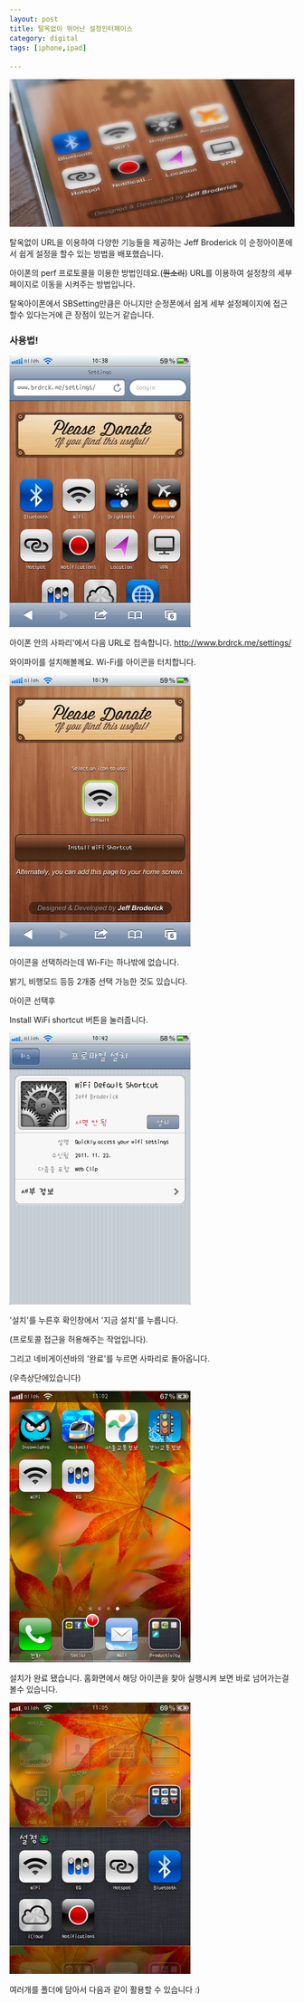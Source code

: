 ```yaml
---
layout: post
title: 탈옥없이 뛰어난 설정인터페이스
category: digital
tags: [iphone,ipad]

---
```

![broderick settings](/images/posts/broderick_settings_01.png)

탈옥없이 URL을 이용하여 다양한 기능들을 제공하는 Jeff Broderick 이 순정아이폰에서 쉽게 설정을 할수 있는 방법을 배포했습니다.

아이폰의 perf 프로토콜을 이용한 방법인데요.(~~뭔소리~~) URL를 이용하여 설정창의 세부 페이지로 이동을 시켜주는 방법입니다.

탈옥아이폰에서 SBSetting만큼은 아니지만 순정폰에서 쉽게 세부 설정페이지에 접근할수 있다는거에 큰 장점이 있는거 같습니다.


### 사용법! ###

![broerick settings](/images/posts/broderick_settings_step_01.png)


아이폰 안의 사파리'에서 다음 URL로 접속합니다. http://www.brdrck.me/settings/

와이파이를 설치해볼께요. Wi-Fi를 아이콘을 터치합니다.

![broerick settings](/images/posts/broderick_settings_step_02.png)


아이콘을 선택하라는데 Wi-Fi는 하나밖에 없습니다.

밝기, 비행모드 등등 2개중 선택 가능한 것도 있습니다.


아이콘 선택후

Install WiFi shortcut 버튼을 눌러줍니다.


![broerick settings](/images/posts/broderick_settings_step_03.png)


'설치'를 누른후 확인창에서 '지금 설치'를 누릅니다.

(프로토콜 접근을 허용해주는 작업입니다). 

그리고 네비게이션바의 '완료'를 누르면 사파리로 돌아옵니다.

(우측상단에있습니다)

![broerick settings](/images/posts/broderick_settings_step_04.png)


설치가 완료 됐습니다.
홈화면에서 해당 아이콘을 찾아 실행시켜 보면 바로 넘어가는걸 볼수 있습니다.

![broerick settings](/images/posts/broderick_settings_step_05.png)

여러개를 폴더에 담아서 다음과 같이 활용할 수 있습니다 :)